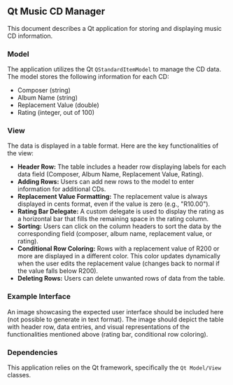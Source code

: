 ## Qt Music CD Manager

This document describes a Qt application for storing and displaying music CD information. 

### Model

The application utilizes the Qt `QStandardItemModel` to manage the CD data. The model stores the following information for each CD:

* Composer (string)
* Album Name (string)
* Replacement Value (double)
* Rating (integer, out of 100)

### View

The data is displayed in a table format. Here are the key functionalities of the view:

* **Header Row:** The table includes a header row displaying labels for each data field (Composer, Album Name, Replacement Value, Rating).
* **Adding Rows:** Users can add new rows to the model to enter information for additional CDs.
* **Replacement Value Formatting:** The replacement value is always displayed in cents format, even if the value is zero (e.g., "R10.00").
* **Rating Bar Delegate:** A custom delegate is used to display the rating as a horizontal bar that fills the remaining space in the rating column.
* **Sorting:** Users can click on the column headers to sort the data by the corresponding field (composer, album name, replacement value, or rating).
* **Conditional Row Coloring:** Rows with a replacement value of R200 or more are displayed in a different color. This color updates dynamically when the user edits the replacement value (changes back to normal if the value falls below R200).
* **Deleting Rows:** Users can delete unwanted rows of data from the table.

###  Example Interface

An image showcasing the expected user interface should be included here (not possible to generate in text format). The image should depict the table with header row, data entries, and visual representations of the functionalities mentioned above (rating bar, conditional row coloring).

### Dependencies

This application relies on the Qt framework, specifically the `Qt Model/View` classes.

